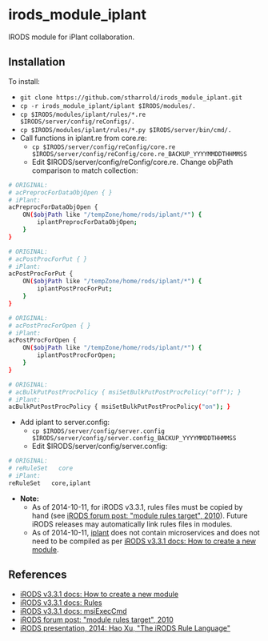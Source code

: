 # irods_module_iplant

IRODS module for iPlant collaboration.

## Installation

To install:
- ```git clone https://github.com/stharrold/irods_module_iplant.git```
- ```cp -r irods_module_iplant/iplant $IRODS/modules/.```
- ```cp $IRODS/modules/iplant/rules/*.re $IRODS/server/config/reConfigs/.```
- ```cp $IRODS/modules/iplant/rules/*.py $IRODS/server/bin/cmd/.```
- Call functions in iplant.re from core.re:
  - ```cp $IRODS/server/config/reConfig/core.re $IRODS/server/config/reConfig/core.re_BACKUP_YYYYMMDDTHHMMSS```
  - Edit $IRODS/server/config/reConfig/core.re. Change objPath comparison to match collection:
```bash
# ORIGINAL:
# acPreprocForDataObjOpen { }
# iPlant:
acPreprocForDataObjOpen {
    ON($objPath like "/tempZone/home/rods/iplant/*") {
        iplantPreprocForDataObjOpen;
    }
}
```
```bash
# ORIGINAL:
# acPostProcForPut { }
# iPlant:
acPostProcForPut {
    ON($objPath like "/tempZone/home/rods/iplant/*") {
        iplantPostProcForPut;
    }
}
```
```bash
# ORIGINAL:
# acPostProcForOpen { }
# iPlant:
acPostProcForOpen {
    ON($objPath like "/tempZone/home/rods/iplant/*") {
        iplantPostProcForOpen;
    }
}
```
```bash
# ORIGINAL:
# acBulkPutPostProcPolicy { msiSetBulkPutPostProcPolicy("off"); }
# iPlant:
acBulkPutPostProcPolicy { msiSetBulkPutPostProcPolicy("on"); }
```
- Add iplant to server.config:
  - ```cp $IRODS/server/config/server.config $IRODS/server/config/server.config_BACKUP_YYYYMMDDTHHMMSS```
  - Edit $IRODS/server/config/server.config:
```bash
# ORIGINAL:
# reRuleSet   core
# iPlant:
reRuleSet   core,iplant
```
- **Note:**
  - As of 2014-10-11, for iRODS v3.3.1, rules files must be copied by hand (see [iRODS forum post: "module rules target", 2010](https://groups.google.com/forum/#!searchin/irod-chat/module$20rules/irod-chat/gaBSUd0QyiQ/ECKUNLPF5ooJ)). Future iRODS releases may automatically link rules files in modules.
  - As of 2014-10-11, [iplant](iplant) does not contain microservices and does not need to be compiled as per [iRODS v3.3.1 docs: How to create a new module](https://wiki.irods.org/index.php/How_to_create_a_new_module).

## References
- [iRODS v3.3.1 docs: How to create a new module](https://wiki.irods.org/index.php/How_to_create_a_new_module)
- [iRODS v3.3.1 docs: Rules](https://wiki.irods.org/index.php/Rules)
- [iRODS v3.3.1 docs: msiExecCmd](https://wiki.irods.org/doxygen/re_data_obj_opr_8c_a5e67b5b442a039b4ce7a81cfc708b1e3.html)
- [iRODS forum post: "module rules target", 2010](https://groups.google.com/forum/#!searchin/irod-chat/module$20rules/irod-chat/gaBSUd0QyiQ/ECKUNLPF5ooJ)
- [iRODS presentation, 2014: Hao Xu, "The iRODS Rule Language"](http://irods.org/wp-content/uploads/2014/06/presentation_rule_engine_irods_user_meeting_2014.pdf)
